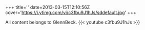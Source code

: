 +++
title=''
date=2013-03-15T12:10:56Z
cover='https://i.ytimg.com/vi/c3fbu9J1hJs/sddefault.jpg'
+++

All content belongs to GlennBeck.
{{< youtube c3fbu9J1hJs >}}
